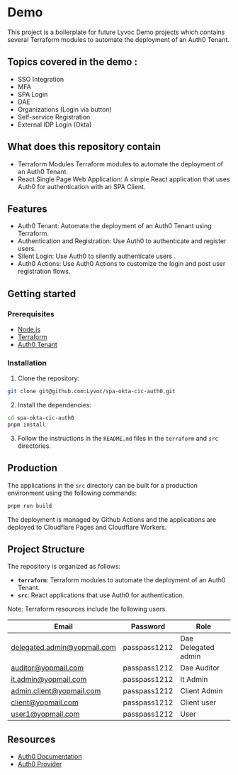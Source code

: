 # Demo
This project is a boilerplate for future Lyvoc Demo projects which contains several Terraform modules to automate the deployment of an Auth0 Tenant.

## Topics covered in the demo : 
- SSO Integration 
- MFA
- SPA Login
- DAE
- Organizations (Login via button)
- Self-service Registration 
- External IDP Login (Okta)

## What does this repository contain
- Terraform Modules Terraform modules to automate the deployment of an Auth0 Tenant.
- React Single Page Web Application: A simple React application that uses Auth0 for authentication with an SPA Client.

## Features 
- Auth0 Tenant: Automate the deployment of an Auth0 Tenant using Terraform.
- Authentication and Registration: Use Auth0 to authenticate and register users.
- Silent Login: Use Auth0 to silently authenticate users .
- Auth0 Actions: Use Auth0 Actions to customize the login and post user registration flows.

## Getting started
### Prerequisites
- [Node.js](https://nodejs.org/en/download/package-manager)
- [Terraform](https://developer.hashicorp.com/terraform/tutorials/aws-get-started/install-cli)
- [Auth0 Tenant](https://auth0.com/docs/get-started/auth0-overview/create-tenants)

### Installation

1. Clone the repository:

```bash
git clone git@github.com:Lyvoc/spa-okta-cic-auth0.git
```

2. Install the dependencies:

```bash
cd spa-okta-cic-auth0
pnpm install
```

3. Follow the instructions in the `README.md` files in the `terraform` and `src` directories.

## Production

The applications in the `src` directory can be built for a production environment using the following commands:

```bash
pnpm run build
```

The deployment is managed by Github Actions and the applications are deployed to Cloudflare Pages and Cloudflare Workers.
## Project Structure

The repository is organized as follows:

- **`terraform`**: Terraform modules to automate the deployment of an Auth0 Tenant.
- **`src`**: React applications that use Auth0 for authentication.

Note: Terraform resources include the following users.

| Email                                 | Password       | Role                |
| ------------------------------------- | -------------- | --------------------|
| delegated.admin@yopmail.com           | passpass$12$12 | Dae Delegated admin |
| auditor@yopmail.com                   | passpass$12$12 | Dae Auditor         |
| it.admin@yopmail.com                  | passpass$12$12 | It Admin            |
| admin.client@yopmail.com              | passpass$12$12 | Client Admin        |
| client@yopmail.com                    | passpass$12$12 | Client user         |
| user1@yopmail.com                     | passpass$12$12 | User                |

## Resources 
- [Auth0 Documentation](https://auth0.com/docs)
- [Auth0 Provider](https://registry.terraform.io/providers/auth0/auth0/latest/docs)